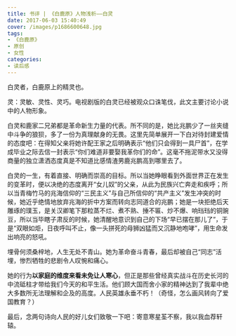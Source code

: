 ```yaml
---
title: 书评 | 《白鹿原》人物浅析——白灵
date: 2017-06-03 15:40:49
cover: /images/p1686600648.jpg
tags:
- 《白鹿原》
- 原创
- 女性
categories:
- 读后感
---
```

白灵者，白鹿原上的精灵也。

灵：灵敏、灵性、灵巧。电视剧版的白灵已经被观众口诛笔伐，此文主要讨论小说中的人物形象。

白灵和鹿家二兄弟都是革命新生力量的代表。所不同的是，她比兆鹏少了一丝夹缝中斗争的狼狈，多了一份为真理献身的无畏。这里先简单展开一下白对待封建爱情的态度吧：在得知父亲将她许配王家之后明确表示“他们只会得到一具尸首”，在学成毕业之际去信一封表示“你们难道非要娶我革你们的命”。这毫不拖泥带水又没得商量的独立潇洒态度真是不知道比感情渣男鹿兆鹏高到哪里去了。

白灵的一生，有着直接、明确而崇高的目标。所以当她睁眼看到外面世界正在发生的变革时，便以决绝的态度离开“女儿奴”的父亲，从此为民族兴亡奔走和疾呼；所以当青梅竹马的兆海信仰的“三民主义”与自己所信仰的“共产主义”发生冲突的时候，她近乎绝情地放弃兆海的折中方案而转向志同道合的兆鹏；她是一块拒绝后天雕琢的璞玉，是关汉卿笔下那粒蒸不烂、煮不熟、捶不匾、炒不爆、响珰珰的铜豌豆，所以当毕瞎子肃反的时候，她清醒地意识到自己的下场“早已摆在那儿了”，于是“双眼如炬，日夜呼叫不止，像一头拼死的母狮凶猛而又沉静地咆哮”，用生命发出响亮的怒吼。


埋骨何须桑梓地，人生无处不青山。她为革命奋斗青春，最后却被自己“同志”活埋，惨烈牺牲的悲剧令人叹惋和痛心。

她的行为**以家庭的维度来看未免让人寒心**，但正是那些曾经真实战斗在历史长河的中流砥柱才带给我们今天的和平生活。他们顾大国而舍小家的精神达到了我辈中绝大多数所无法理解和企及的高度。人民英雄永垂不朽！（奇怪，怎么画风转向了爱国教育？）

最后，念两句诗向人民的好儿女们致敬一下吧：寄意寒星荃不察，我以我血荐轩辕。
